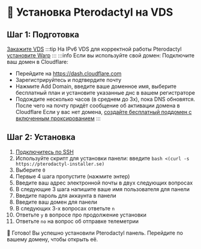 # 🦜 Установка Pterodactyl на VDS

## Шаг 1: Подготовка
[Закажите VDS](/docs/vds/buyvds)
:::tip
На IPv6 VDS для корректной работы Pterodactyl [установите Warp](/docs/vds/warp)
:::
:::info
Если вы используйте свой домен: Подключите ваш домен в Cloudflare:
* Перейдите на https://dash.cloudflare.com
* Зарегистрируйтесь и подтвердите почту
* Нажмите Add Domain, введите ваше доменное имя, выберите бесплатный план и установите указанные днс в вашем регистраторе
* Подождите несколько часов (в среднем до 3х), пока DNS обновятся. После чего на почту придёт сообщение об активации домена в Cloudflare
Если у вас нет домена, [создайте бесплатный поддомен с включенным проксированием](/docs/vds/subdomains)
:::

## Шаг 2: Установка
1. [Подключитесь по SSH](/docs/vds/ssh)
2. Используйте скрипт для установки панели: введите `bash <(curl -s https://pterodactyl-installer.se)`
3. Выберите `0`
4. Первые 4 шага пропустите (нажмите энтер)
5. Введите ваш адрес электронной почты в двух следующих вопросах
6. В следующие 3 шага напишите ваше имя пользователя для панели
7. Введите пароль для аккаунта в панели
8. Введите ваш домен для панели
9. В следующих 3-х вопросах ответьте `n`
10. Ответьте `y` в вопросе про продолжение установки
11. Ответьте `no` на вопрос об отправке телеметрии

🎉 Готово! Вы успешно установили Pterodactyl панель. Перейдите по вашему домену, чтобы открыть её.
